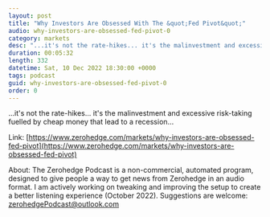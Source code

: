 ```yaml
---
layout: post
title: "Why Investors Are Obsessed With The &quot;Fed Pivot&quot;"
audio: why-investors-are-obsessed-fed-pivot-0
category: markets
desc: "...it's not the rate-hikes... it's the malinvestment and excessive risk-taking fuelled by cheap money that lead to a recession..."
duration: 00:05:32
length: 332
datetime: Sat, 10 Dec 2022 18:30:00 +0000
tags: podcast
guid: why-investors-are-obsessed-fed-pivot-0
order: 0
---
```

...it's not the rate-hikes... it's the malinvestment and excessive risk-taking fuelled by cheap money that lead to a recession...

Link: [https://www.zerohedge.com/markets/why-investors-are-obsessed-fed-pivot](https://www.zerohedge.com/markets/why-investors-are-obsessed-fed-pivot)

About: The Zerohedge Podcast is a non-commercial, automated program, designed to give people a way to get news from Zerohedge in an audio format.  I am actively working on tweaking and improving the setup to create a better listening experience (October 2022).  Suggestions are welcome: [zerohedgePodcast@outlook.com](mailto:zerohedgePodcast@outlook.com)